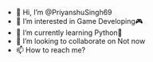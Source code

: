 - 👋 Hi, I’m @PriyanshuSingh69
- 👀 I’m interested in Game Developing🎮
- 🌱 I’m currently learning Python🐍
- 💞️ I’m looking to collaborate on Not now
- 📫 How to reach me?

<!---
PriyanshuSingh69/PriyanshuSingh69 is a ✨ special ✨ repository because its `README.md` (this file) appears on your GitHub profile.
You can click the Preview link to take a look at your changes.
--->
